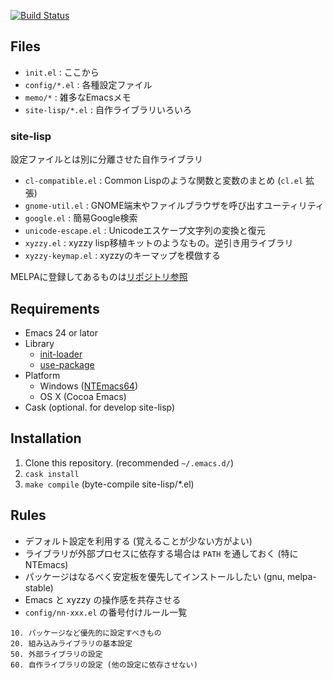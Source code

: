 [![Build Status](https://travis-ci.org/kosh04/.emacs.d.svg)](https://travis-ci.org/kosh04/.emacs.d)

## Files

- `init.el` : ここから
- `config/*.el` : 各種設定ファイル
- `memo/*` : 雑多なEmacsメモ
- `site-lisp/*.el` : 自作ライブラリいろいろ

### site-lisp

設定ファイルとは別に分離させた自作ライブラリ

- `cl-compatible.el` : Common Lispのような関数と変数のまとめ (`cl.el` 拡張)
- `gnome-util.el` : GNOME端末やファイルブラウザを呼び出すユーティリティ
- `google.el` : 簡易Google検索
- `unicode-escape.el` : Unicodeエスケープ文字列の変換と復元
- `xyzzy.el` : xyzzy lisp移植キットのようなもの。逆引き用ライブラリ
- `xyzzy-keymap.el` : xyzzyのキーマップを模倣する

MELPAに登録してあるものは[リポジトリ参照](https://github.com/search?l=Emacs+Lisp&q=user%3Akosh04)

## Requirements

- Emacs 24 or lator
- Library
  - [init-loader](https://github.com/emacs-jp/init-loader)
  - [use-package](https://github.com/jwiegley/use-package)
- Platform
  - Windows ([NTEmacs64](https://github.com/chuntaro/NTEmacs64))
  - OS X (Cocoa Emacs)
- Cask (optional. for develop site-lisp)

## Installation

1. Clone this repository. (recommended `~/.emacs.d/`)
2. `cask install`
3. `make compile` (byte-compile site-lisp/*.el)

## Rules

- デフォルト設定を利用する (覚えることが少ない方がよい)
- ライブラリが外部プロセスに依存する場合は `PATH` を通しておく (特に NTEmacs)
- パッケージはなるべく安定板を優先してインストールしたい (gnu, melpa-stable)
- Emacs と xyzzy の操作感を共存させる
- `config/nn-xxx.el` の番号付けルール一覧

```
10. パッケージなど優先的に設定すべきもの
20. 組み込みライブラリの基本設定
50. 外部ライブラリの設定
60. 自作ライブラリの設定 (他の設定に依存させない)
```
